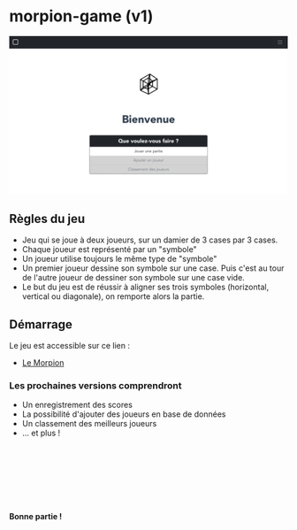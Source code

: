 # morpion-game (v1)
![](src/assets/capture_readme.png)
## Règles du jeu
- Jeu qui se joue à deux joueurs, sur un damier de 3 cases par 3 cases.
- Chaque joueur est représenté par un "symbole"
- Un joueur utilise toujours le même type de "symbole"
- Un premier joueur dessine son symbole sur une case. Puis c'est au tour de l'autre joueur de dessiner son symbole sur une case vide.
- Le but du jeu est de réussir à aligner ses trois symboles (horizontal, vertical ou diagonale), on remporte alors la partie.


## Démarrage
Le jeu est accessible sur ce lien :<br>
- <a href="https://morpion-game-1886b.web.app">Le Morpion</a>

### Les prochaines versions comprendront
- Un enregistrement des scores
- La possibilité d'ajouter des joueurs en base de données
- Un classement des meilleurs joueurs
- ... et plus !
<div style="height: 100px"></div>


#### Bonne partie !

